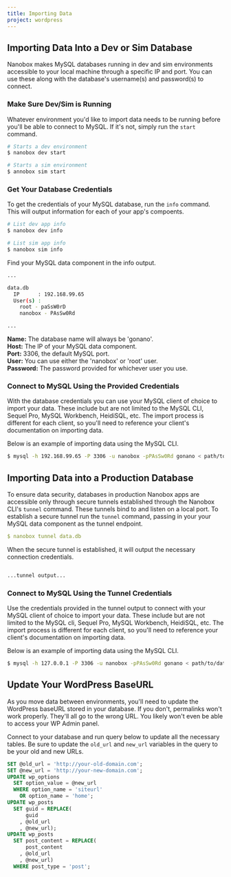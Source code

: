 ```yaml
---
title: Importing Data
project: wordpress
---
```


## Importing Data Into a Dev or Sim Database
Nanobox makes MySQL databases running in dev and sim environments accessible to your local machine through a specific IP and port. You can use these along with the database's username(s) and password(s) to connect.

### Make Sure Dev/Sim is Running
Whatever environment you'd like to import data needs to be running before you'll be able to connect to MySQL. If it's not, simply run the `start` command.

```bash
# Starts a dev environment
$ nanobox dev start

# Starts a sim environment
$ annobox sim start
```

### Get Your Database Credentials
To get the credentials of your MySQL database, run the `info` command. This will output information for each of your app's compoents.

```bash
# List dev app info
$ nanobox dev info

# List sim app info
$ nanobox sim info
```

Find your MySQL data component in the info output.

```bash
...

data.db
  IP      : 192.168.99.65
  User(s) :
    root - paSsW0rD
    nanobox - PAsSw0Rd

...
```

**Name:** The database name will always be 'gonano'.  
**Host:** The IP of your MySQL data component.  
**Port:** 3306, the default MySQL port.  
**User:** You can use either the 'nanobox' or 'root' user.  
**Password:** The password provided for whichever user you use.

### Connect to MySQL Using the Provided Credentials
With the database credentials you can use your MySQL client of choice to import your data. These include but are not limited to the MySQL CLI, Sequel Pro, MySQL Workbench, HeidiSQL, etc. The import process is different for each client, so you'll need to reference your client's documentation on importing data.

Below is an example of importing data using the MySQL CLI.

```bash
$ mysql -h 192.168.99.65 -P 3306 -u nanobox -pPAsSw0Rd gonano < path/to/data_dump.sql
```

## Importing Data into a Production Database
To ensure data security, databases in production Nanobox apps are accessible only through secure tunnels established through the Nanobox CLI's `tunnel` command. These tunnels bind to and listen on a local port. To establish a secure tunnel run the `tunnel` command, passing in your your MySQL data component as the tunnel endpoint.

```yaml
$ nanobox tunnel data.db
```

When the secure tunnel is established, it will output the necessary connection credentials.

```bash

...tunnel output...

```

### Connect to MySQL Using the Tunnel Credentials
Use the credentials provided in the tunnel output to connect with your MySQL client of choice to import your data. These include but are not limited to the MySQL cli, Sequel Pro, MySQL Workbench, HeidiSQL, etc. The import process is different for each client, so you'll need to reference your client's documentation on importing data.

Below is an example of importing data using the MySQL CLI.

```bash
$ mysql -h 127.0.0.1 -P 3306 -u nanobox -pPAsSw0Rd gonano < path/to/data_dump.sql
```

## Update Your WordPress BaseURL
As you move data between environments, you'll need to update the WordPress baseURL stored in your database. If you don't, permalinks won't work properly. They'll all go to the wrong URL. You likely won't even be able to access your WP Admin panel.

Connect to your database and run query below to update all the necessary tables. Be sure to update the `old_url` and `new_url` variables in the query to be your old and new URLs.

```sql
SET @old_url = 'http://your-old-domain.com';
SET @new_url = 'http://your-new-domain.com';
UPDATE wp_options
  SET option_value = @new_url
  WHERE option_name = 'siteurl'
    OR option_name = 'home';
UPDATE wp_posts
  SET guid = REPLACE(
      guid
    , @old_url
    , @new_url);
UPDATE wp_posts
  SET post_content = REPLACE(
      post_content
    , @old_url
    , @new_url)
  WHERE post_type = 'post';
```

